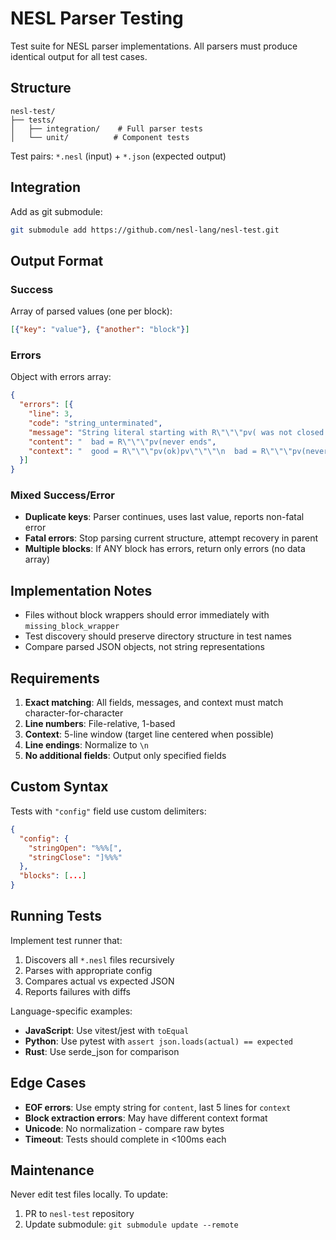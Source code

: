 # NESL Parser Testing

Test suite for NESL parser implementations. All parsers must produce identical output for all test cases.

## Structure

```
nesl-test/
├── tests/
│   ├── integration/    # Full parser tests
│   └── unit/          # Component tests
```

Test pairs: `*.nesl` (input) + `*.json` (expected output)

## Integration

Add as git submodule:
```bash
git submodule add https://github.com/nesl-lang/nesl-test.git
```

## Output Format

### Success
Array of parsed values (one per block):
```json
[{"key": "value"}, {"another": "block"}]
```

### Errors
Object with errors array:
```json
{
  "errors": [{
    "line": 3,
    "code": "string_unterminated",
    "message": "String literal starting with R\"\"\"pv( was not closed with )pv\"\"\" on the same line",
    "content": "  bad = R\"\"\"pv(never ends",
    "context": "  good = R\"\"\"pv(ok)pv\"\"\"\n  bad = R\"\"\"pv(never ends\n  next = R\"\"\"pv(unreachable)pv\"\"\""
  }]
}
```
### Mixed Success/Error
- **Duplicate keys**: Parser continues, uses last value, reports non-fatal error
- **Fatal errors**: Stop parsing current structure, attempt recovery in parent
- **Multiple blocks**: If ANY block has errors, return only errors (no data array)

## Implementation Notes

- Files without block wrappers should error immediately with `missing_block_wrapper`
- Test discovery should preserve directory structure in test names
- Compare parsed JSON objects, not string representations

## Requirements

1. **Exact matching**: All fields, messages, and context must match character-for-character
2. **Line numbers**: File-relative, 1-based
3. **Context**: 5-line window (target line centered when possible)
4. **Line endings**: Normalize to `\n`
5. **No additional fields**: Output only specified fields

## Custom Syntax

Tests with `"config"` field use custom delimiters:
```json
{
  "config": {
    "stringOpen": "%%%[",
    "stringClose": "]%%%"
  },
  "blocks": [...]
}
```

## Running Tests

Implement test runner that:
1. Discovers all `*.nesl` files recursively
2. Parses with appropriate config
3. Compares actual vs expected JSON
4. Reports failures with diffs

Language-specific examples:
- **JavaScript**: Use vitest/jest with `toEqual`
- **Python**: Use pytest with `assert json.loads(actual) == expected`
- **Rust**: Use serde_json for comparison

## Edge Cases

- **EOF errors**: Use empty string for `content`, last 5 lines for `context`
- **Block extraction errors**: May have different context format
- **Unicode**: No normalization - compare raw bytes
- **Timeout**: Tests should complete in <100ms each

## Maintenance

Never edit test files locally. To update:
1. PR to `nesl-test` repository
2. Update submodule: `git submodule update --remote`